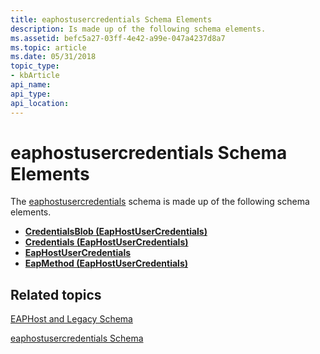 ```yaml
---
title: eaphostusercredentials Schema Elements
description: Is made up of the following schema elements.
ms.assetid: befc5a27-03ff-4e42-a99e-047a4237d8a7
ms.topic: article
ms.date: 05/31/2018
topic_type: 
- kbArticle
api_name: 
api_type: 
api_location: 
---
```


# eaphostusercredentials Schema Elements

The [eaphostusercredentials](eaphostusercredentialsschema-schema.md) schema is made up of the following schema elements.

-   [**CredentialsBlob (EapHostUserCredentials)**](eaphostusercredentialsschema-credentialsblob-eaphostusercredentials-element.md)
-   [**Credentials (EapHostUserCredentials)**](eaphostusercredentialsschema-credentials-eaphostusercredentials-element.md)
-   [**EapHostUserCredentials**](eaphostusercredentialsschema-eaphostusercredentials-element.md)
-   [**EapMethod (EapHostUserCredentials)**](eaphostusercredentialsschema-eapmethod-eaphostusercredentials-element.md)

## Related topics

<dl> <dt>

[EAPHost and Legacy Schema](eaphost-schemas.md)
</dt> <dt>

[eaphostusercredentials Schema](eaphostusercredentialsschema-schema.md)
</dt> </dl>

 

 




